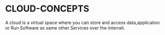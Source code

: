 # CLOUD-CONCEPTS
A cloud is a virtual space where you can store and access data,application or Run Software as same other Services over the internet.
